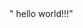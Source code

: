 <html>
  <title> hello this is my project </title>
  <body> " hello world!!!"
    </body>
  </html>
